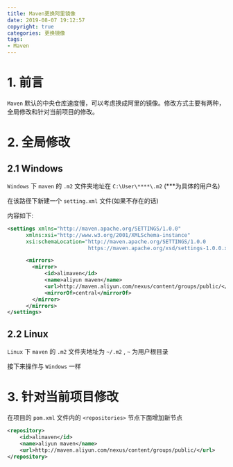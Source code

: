 ```yaml
---
title: Maven更换阿里镜像
date: 2019-08-07 19:12:57
copyright: true
categories: 更换镜像
tags:
- Maven
---
```


# 1. 前言

`Maven` 默认的中央仓库速度慢，可以考虑换成阿里的镜像。修改方式主要有两种，全局修改和针对当前项目的修改。

# 2. 全局修改

## 2.1 Windows

`Windows` 下 `maven` 的 `.m2` 文件夹地址在 `C:\User\****\.m2` (***为具体的用户名)

在该路径下新建一个 `setting.xml` 文件(如果不存在的话)

内容如下:

```xml
<settings xmlns="http://maven.apache.org/SETTINGS/1.0.0"
      xmlns:xsi="http://www.w3.org/2001/XMLSchema-instance"
      xsi:schemaLocation="http://maven.apache.org/SETTINGS/1.0.0
                          https://maven.apache.org/xsd/settings-1.0.0.xsd">

      <mirrors>
        <mirror>  
            <id>alimaven</id>  
            <name>aliyun maven</name>  
            <url>http://maven.aliyun.com/nexus/content/groups/public/</url>  
            <mirrorOf>central</mirrorOf>          
        </mirror>  
      </mirrors>
</settings>
```

<!--more-->

## 2.2 Linux

`Linux` 下 `maven` 的 `.m2` 文件夹地址为 `~/.m2` , `~` 为用户根目录

接下来操作与 `Windows` 一样

# 3. 针对当前项目修改

在项目的 `pom.xml` 文件内的 `<repositories>` 节点下面增加新节点

```xml
<repository>
    <id>alimaven</id>
    <name>aliyun maven</name>
    <url>http://maven.aliyun.com/nexus/content/groups/public/</url>
</repository>
```
